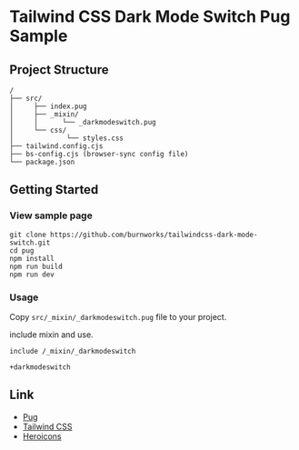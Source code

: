 # Tailwind CSS Dark Mode Switch Pug Sample

## Project Structure

```
/
├── src/
│     ├── index.pug
│     ├── _mixin/
│     │      └── _darkmodeswitch.pug
│     └── css/
│             └── styles.css
├── tailwind.config.cjs
├── bs-config.cjs (browser-sync config file)
└── package.json
```

## Getting Started

### View sample page

```shell
git clone https://github.com/burnworks/tailwindcss-dark-mode-switch.git
cd pug
npm install
npm run build
npm run dev
```

### Usage

Copy `src/_mixin/_darkmodeswitch.pug` file to your project.

include mixin and use.

```pug
include /_mixin/_darkmodeswitch

+darkmodeswitch
```

## Link

- [Pug](https://pugjs.org/api/getting-started.html)
- [Tailwind CSS](https://tailwindcss.com/)
- [Heroicons](https://heroicons.com/)
